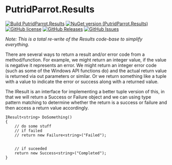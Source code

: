 # PutridParrot.Results

[![Build PutridParrot.Results](https://github.com/putridparrot/PutridParrot.Results/actions/workflows/dotnet-core.yml/badge.svg)](https://github.com/putridparrot/PutridParrot.Results/actions/workflows/dotnet-core.yml)
[![NuGet version (PutridParrot.Results)](https://img.shields.io/nuget/v/PutridParrot.Results.svg?style=flat-square)](https://www.nuget.org/packages/PutridParrot.Results/)
[![GitHub license](https://img.shields.io/badge/license-MIT-blue.svg)](https://github.com/putridparrot/PutridParrot.Results/blob/master/LICENSE.md)
[![GitHub Releases](https://img.shields.io/github/release/putridparrot/PutridParrot.Results.svg)](https://github.com/putridparrot/PutridParrot.Results/releases)
[![GitHub Issues](https://img.shields.io/github/issues/putridparrot/PutridParrot.Results.svg)](https://github.com/putridparrot/PutridParrot.Results/issues)

_Note: This is a total re-write of the Results code-base to simplify everything._

There are several ways to return a result and/or error code from a method/function. For example, we might return an 
integer value, if the value is negative it represents an error. We might return an integer error code (such as some
of the Windows API functions do) and the actual return value is returned via out parameters or similar. 
Or we return something like a tuple with a value to indicate the error or success along with a returned value.

The IResult is an interface for implementing a better tuple version of this, in that we will return a Success or
Failure object and we can using type pattern matching to determine whether the return is a success or failure and
then access a return value accordingly.

```
IResult<string> DoSomething()
{
    // do some stuff
    // if failed
    // return new Failure<string>("Failed");


    // if suceeded
    return new Success<string>("Completed");
}
```